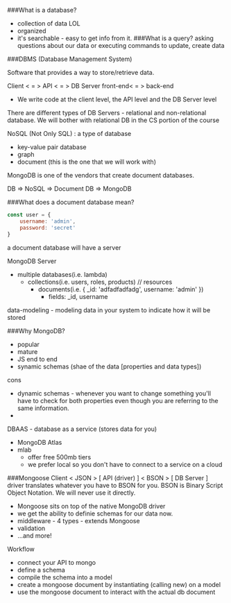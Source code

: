 ###What is a database?
* collection of data LOL
* organized
* it's searchable - easy to get info from it.
###What is a query? 
asking questions about our data or executing commands to update, create data

###DBMS (Database Management System)

Software that provides a way to store/retrieve data.

Client < = > API < = > DB Server
front-end< = > back-end
* We write code at the client level, the API level and the DB Server level

There are different types of DB Servers - relational and non-relational database. We will bother with relational DB in the CS portion of the course

NoSQL (Not Only SQL) : a type of database
* key-value pair database
* graph 
* document (this is the one that we will work with)

MongoDB is one of the vendors that create document databases.

DB => NoSQL => Document DB => MongoDB

###What does a document database mean?

```js
const user = {
    username: 'admin',
    password: 'secret'
}
```
a document database will have a server

MongoDB Server
- multiple databases(i.e. lambda)
    * collections(i.e. users, roles, products) // resources
        * documents(i.e. { _id: 'adfadfadfadg', username: 'admin' })
            * fields: _id, username

data-modeling - modeling data in your system to indicate how it will be stored

###Why MongoDB?
* popular
* mature
* JS end to end
* synamic schemas (shae of the data [properties and data types])

cons
* dynamic schemas - whenever you want to change something you'll have to check for both properties even though you are referring to the same information.
* 

DBAAS - database as a service (stores data for you)
- MongoDB Atlas
- mlab
    * offer free 500mb tiers
    * we prefer local so you don't have to connect to a service on a cloud

###Mongoose
Client < JSON > [ API (driver) ] < BSON > [ DB Server ]
driver translates whatever you have to BSON for you. BSON is Binary Script Object Notation. We will never use it directly. 

* Mongoose sits on top of the native MongoDB driver
* we get the ability to definie schemas for our data now.
* middleware - 4 types - extends Mongoose
* validation
* ...and more!

Workflow
- connect your API to mongo
- define a schema
- compile the schema into a model
- create a mongoose document by instantiating (calling new) on a model
- use the mongoose document to interact with the actual db document